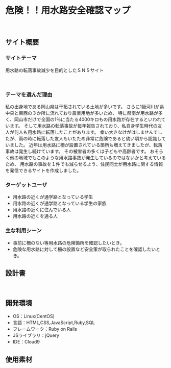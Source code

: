 # 危険！！用水路安全確認マップ
​
## サイト概要
### サイトテーマ
用水路の転落事故減少を目的としたＳＮＳサイト

​
### テーマを選んだ理由
私の出身地である岡山県は干拓されている土地が多いです。
さらに1級河川が県中央と東西の３か所に流れており農業用地が多いため、
特に県南が用水路が多く、岡山市だけで全国の1％に当たる4000キロもの用水路が存在するといわれています。
そして用水路の転落事故が毎年報告されており、私自身学生時代の友人が何人も用水路に転落したことがあります。
幸い大きなけがはしませんでしたが、雨の時に転落した友人もいたため非常に危険であると幼い頃から認識していました。
近年は用水路に柵が設置されている箇所も増えてきましたが、転落事故は発生し続けています。
その被害者の多くは子どもや高齢者です。
おそらく他の地域でもこのような用水路事故が発生しているのではないかと考えているため、
用水路の事故を１件でも減らせるよう、住民同士が用水路に関する情報を発信できるサイトを作成しました。
​
### ターゲットユーザ
- 用水路の近くが通学路となっている学生
- 用水路の近くが通学路となっている学生の家族
- 用水路の近くに住んでいる人
- 用水路の近くを通る人
​
### 主な利用シーン
- 事前に柵のない等用水路の危険箇所を確認したいとき。
- 危険な用水路に対して柵の設置など安全策が取られたことを確認したいとき。
​
## 設計書

​
## 開発環境
- OS：Linux(CentOS)
- 言語：HTML,CSS,JavaScript,Ruby,SQL
- フレームワーク：Ruby on Rails
- JSライブラリ：jQuery
- IDE：Cloud9
​
## 使用素材
